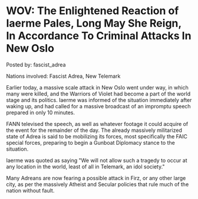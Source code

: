 # WOV: The Enlightened Reaction of Iaerme Pales, Long May She Reign, In Accordance To Criminal Attacks In New Oslo

Posted by: fascist_adrea

Nations involved: Fascist Adrea, New Telemark

Earlier today, a massive scale attack in New Oslo went under way, in which many were killed, and the Warriors of Violet had become a part of the world stage and its politics. Iaerme was informed of the situation immediately after waking up, and had called for a massive broadcast of an impromptu speech prepared in only 10 minutes.

FANN televised the speech, as well as whatever footage it could acquire of the event for the remainder of the day. The already massively militarized state of Adrea is said to be mobilizing its forces, most specifically the FAIC special forces, preparing to begin a Gunboat Diplomacy stance to the situation.

Iaerme was quoted as saying "We will not allow such a tragedy to occur at any location in the world, least of all in Telemark, an idol society."

Many Adreans are now fearing a possible attack in Firz, or any other large city, as per the massively Atheist and Secular policies that rule much of the nation without fault.